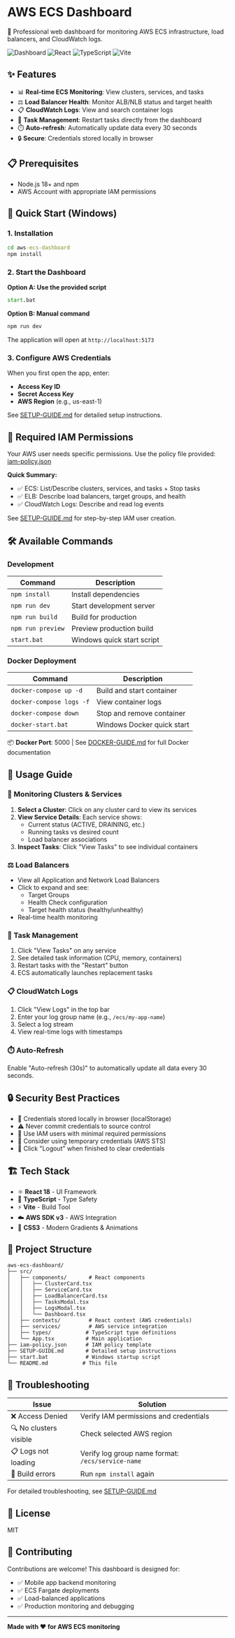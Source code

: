 # AWS ECS Dashboard

🚀 Professional web dashboard for monitoring AWS ECS infrastructure, load balancers, and CloudWatch logs.

![Dashboard](https://img.shields.io/badge/AWS-ECS-orange?style=for-the-badge&logo=amazon-aws)
![React](https://img.shields.io/badge/React-18-blue?style=for-the-badge&logo=react)
![TypeScript](https://img.shields.io/badge/TypeScript-5-blue?style=for-the-badge&logo=typescript)
![Vite](https://img.shields.io/badge/Vite-5-purple?style=for-the-badge&logo=vite)

## ✨ Features

- 📊 **Real-time ECS Monitoring**: View clusters, services, and tasks
- ⚖️ **Load Balancer Health**: Monitor ALB/NLB status and target health
- 📋 **CloudWatch Logs**: View and search container logs
- 🔄 **Task Management**: Restart tasks directly from the dashboard
- ⏱️ **Auto-refresh**: Automatically update data every 30 seconds
- 🔒 **Secure**: Credentials stored locally in browser

## 📋 Prerequisites

- Node.js 18+ and npm
- AWS Account with appropriate IAM permissions

## 🚀 Quick Start (Windows)

### 1. Installation

```cmd
cd aws-ecs-dashboard
npm install
```

### 2. Start the Dashboard

**Option A: Use the provided script**
```cmd
start.bat
```

**Option B: Manual command**
```cmd
npm run dev
```

The application will open at `http://localhost:5173`

### 3. Configure AWS Credentials

When you first open the app, enter:
- **Access Key ID**
- **Secret Access Key**
- **AWS Region** (e.g., us-east-1)

See [SETUP-GUIDE.md](SETUP-GUIDE.md) for detailed setup instructions.

## 🔐 Required IAM Permissions

Your AWS user needs specific permissions. Use the policy file provided: [iam-policy.json](iam-policy.json)

**Quick Summary:**
- ✅ ECS: List/Describe clusters, services, and tasks + Stop tasks
- ✅ ELB: Describe load balancers, target groups, and health
- ✅ CloudWatch Logs: Describe and read log events

See [SETUP-GUIDE.md](SETUP-GUIDE.md) for step-by-step IAM user creation.

## 🛠️ Available Commands

### Development

| Command | Description |
|---------|-------------|
| `npm install` | Install dependencies |
| `npm run dev` | Start development server |
| `npm run build` | Build for production |
| `npm run preview` | Preview production build |
| `start.bat` | Windows quick start script |

### Docker Deployment

| Command | Description |
|---------|-------------|
| `docker-compose up -d` | Build and start container |
| `docker-compose logs -f` | View container logs |
| `docker-compose down` | Stop and remove container |
| `docker-start.bat` | Windows Docker quick start |

📦 **Docker Port**: 5000 | See [DOCKER-GUIDE.md](DOCKER-GUIDE.md) for full Docker documentation

## 📖 Usage Guide

### 🏢 Monitoring Clusters & Services

1. **Select a Cluster**: Click on any cluster card to view its services
2. **View Service Details**: Each service shows:
   - Current status (ACTIVE, DRAINING, etc.)
   - Running tasks vs desired count
   - Load balancer associations
3. **Inspect Tasks**: Click "View Tasks" to see individual containers

### ⚖️ Load Balancers

- View all Application and Network Load Balancers
- Click to expand and see:
  - Target Groups
  - Health Check configuration
  - Target health status (healthy/unhealthy)
- Real-time health monitoring

### 🔄 Task Management

1. Click "View Tasks" on any service
2. See detailed task information (CPU, memory, containers)
3. Restart tasks with the "Restart" button
4. ECS automatically launches replacement tasks

### 📋 CloudWatch Logs

1. Click "View Logs" in the top bar
2. Enter your log group name (e.g., `/ecs/my-app-name`)
3. Select a log stream
4. View real-time logs with timestamps

### ⏱️ Auto-Refresh

Enable "Auto-refresh (30s)" to automatically update all data every 30 seconds.

## 🔒 Security Best Practices

- 🔐 Credentials stored locally in browser (localStorage)
- ⚠️ Never commit credentials to source control
- 👤 Use IAM users with minimal required permissions
- 🎫 Consider using temporary credentials (AWS STS)
- 🚪 Click "Logout" when finished to clear credentials

## 🏗️ Tech Stack

- ⚛️ **React 18** - UI Framework
- 📘 **TypeScript** - Type Safety
- ⚡ **Vite** - Build Tool
- ☁️ **AWS SDK v3** - AWS Integration
- 🎨 **CSS3** - Modern Gradients & Animations

## 📂 Project Structure

```
aws-ecs-dashboard/
├── src/
│   ├── components/       # React components
│   │   ├── ClusterCard.tsx
│   │   ├── ServiceCard.tsx
│   │   ├── LoadBalancerCard.tsx
│   │   ├── TasksModal.tsx
│   │   ├── LogsModal.tsx
│   │   └── Dashboard.tsx
│   ├── contexts/         # React context (AWS credentials)
│   ├── services/         # AWS service integration
│   ├── types/           # TypeScript type definitions
│   └── App.tsx          # Main application
├── iam-policy.json      # IAM policy template
├── SETUP-GUIDE.md       # Detailed setup instructions
├── start.bat            # Windows startup script
└── README.md           # This file
```

## 🐛 Troubleshooting

| Issue | Solution |
|-------|----------|
| ❌ Access Denied | Verify IAM permissions and credentials |
| 🔍 No clusters visible | Check selected AWS region |
| 📋 Logs not loading | Verify log group name format: `/ecs/service-name` |
| 🚫 Build errors | Run `npm install` again |

For detailed troubleshooting, see [SETUP-GUIDE.md](SETUP-GUIDE.md)

## 📝 License

MIT

## 🤝 Contributing

Contributions are welcome! This dashboard is designed for:
- ✅ Mobile app backend monitoring
- ✅ ECS Fargate deployments
- ✅ Load-balanced applications
- ✅ Production monitoring and debugging

---

**Made with ❤️ for AWS ECS monitoring**
